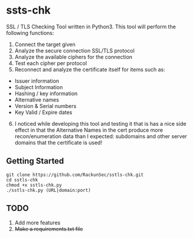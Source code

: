 # ssts-chk
SSL / TLS Checking Tool written in Python3. This tool will perform the following functions:
1. Connect the target given
2. Analyze the secure connection SSL/TLS protocol
3. Analyze the available ciphers for the connection
4. Test each cipher per protocol
5. Reconnect and analyze the certificate itself for items such as:
  * Issuer information
  * Subject Information
  * Hashing / key information
  * Alternative names
  * Version & Serial numbers
  * Key Valid / Expire dates
6. I noticed while developing this tool and testing it that is has a nice side effect in that the Alternative Names in the cert produce more recon/enumeration data than I expected: subdomains and other server domains that the certificate is used! 

## Getting Started
```
git clone https://github.com/RackunSec/sstls-chk.git
cd sstls-chk
chmod +x sstls-chk.py
./sstls-chk.py (URL|domain:port)
```

## TODO
1. Add more features
2. ~~Make a requirements.txt file~~
